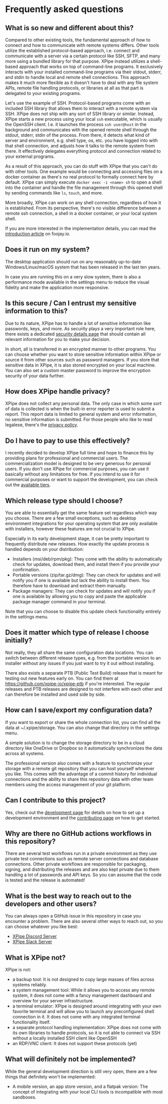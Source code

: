 # Frequently asked questions

## What is so new and different about this?

Compared to other existing tools, the fundamental approach of how to
connect and how to communicate with remote systems differs.
Other tools utilize the established protocol-based approach, i.e. connect and communicate with a
server via a certain protocol like SSH, SFTP, and many more using a bundled library for that purpose.
XPipe instead utilizes a shell-based approach that works on top of command-line programs.
It exclusively interacts with your installed command-line programs via their stdout, stderr,
and stdin to handle local and remote shell connections.
This approach makes it much more flexible as it doesn't have to deal with any file system APIs, remote file handling protocols, or libraries at all as that part is delegated to your existing programs.

Let's use the example of SSH.
Protocol-based programs come with an included SSH library that allows them to interact with a remote system via SSH.
XPipe does not ship with any sort of SSH library or similar.
Instead, XPipe starts a new process using your local `ssh` executable, which is usually the OpenSSH client.
I.e. it launches the process `ssh user@host` in the background and communicates
with the opened remote shell through the stdout, stderr, stdin of the process.
From there, it detects what kind of server and environment,
e.g. shell type, os, etc. you have logged into with that shell connection,
and adjusts how it talks to the remote system from there.
It effectively delegates everything protocol and connection related to your external programs.

As a result of this approach, you can do stuff with XPipe that you can't do with other tools.
One example would be connecting and accessing files on a docker container as there's no real protocol to formally connect here by default.
XPipe can simply execute `docker exec -i <name> sh` to open a shell into the container
and handle the file management through this opened shell by sending commands like `ls`, `touch`, and more.

More broadly, XPipe can work on any shell connection, regardless of how it is established.
From its perspective, there's no visible difference between a
remote ssh connection, a shell in a docker container, or your local system shell.

If you are more interested in the implementation details,
you can read the [introduction article](https://foojay.io/today/presenting-xpipe/) on foojay.io.

## Does it run on my system?

The desktop application should run on any reasonably up-to-date Windows/Linux/macOS system that has been released in the last ten years.

In case you are running this on a very slow system, there is also a performance mode available in the settings menu to reduce the visual fidelity and make the application more responsive.

## Is this secure / Can I entrust my sensitive information to this?

Due to its nature, XPipe has to handle a lot of sensitive information like passwords, keys, and more. As security plays a very important role here, there exists a dedicated [security details page](/SECURITY.md) that should contain all relevant information for you to make your decision.

In short, all is transferred in an encrypted manner to other programs. You can choose whether you want to store sensitive information within XPipe or source it from other sources such as password managers. If you store that sensitive data in XPipe, it is also stored encrypted on your local machine. You can also set a custom master password to improve the encryption security of your data further.

## How does XPipe handle privacy?

XPipe does not collect any personal data.
The only case in which some sort of data is collected is when the built-in error reporter is used to submit a report.
This report data is limited to general system and error information, no sensitive information is submitted.
For those people who like to read legalese, there's the [privacy policy](/PRIVACY.md).

## Do I have to pay to use this effectively?

I recently decided to develop XPipe full time and hope to finance this by providing plans for professional and commercial users.
The commercialization model is designed to be very generous for personal users. If you don't use XPipe for commercial purposes, you can use it basically without any limitations for free. If you intend to use it for commercial purposes or want to support the development, you can check out the [available tiers](https://buy.xpipe.io/checkout/buy/dbcd37b8-be94-40a5-8c1c-af61979e6537).

## Which release type should I choose?

You are able to essentially get the same feature set regardless which way you choose. There are a few small exceptions, such as desktop environment integrations for your operating system that are only available with installers, however these features are not crucial to XPipe.

Especially in its early development stage, it can be pretty important to frequently distribute new releases. How exactly the update process is handled depends on your distribution:

- Installers (msi/deb/rpm/pkg): They come with the ability to automatically check for
  updates, download them, and install them if you provide your confirmation.
- Portable versions (zip/tar.gz/dmg): They can check for updates and will notify you if one is available but
  lack the ability to install them. You therefore have to download and extract them manually.
- Package managers: They can check for updates and will notify you if one is available
  by allowing you to copy and paste the applicable package manager command in your terminal.

Note that you can choose to disable this update check functionality entirely in the settings menu.

## Does it matter which type of release I choose initially?

Not really, they all share the same configuration data locations. You can switch between different release types, e.g. from the portable version to an installer without any issues if you just want to try it out without installing.

There also exists a separate PTB (Public Test Build) release that is meant for testing out new features early on. You can find them at https://github.com/xpipe-io/xpipe-ptb if you're interested. The regular releases and PTB releases are designed to not interfere with each other and can therefore be installed and used side by side.

## How can I save/export my configuration data?

If you want to export or share the whole connection list, you can find all the data at ~/.xpipe/storage. You can also change that directory in the settings menu.

A simple solution is to change the storage directory to be in a cloud directory like OneDrive or Dropbox so it automatically synchronizes the data across all systems.

The professional version also comes with a feature to synchronize your storage with a remote git repository that you can host yourself wherever you like. This comes with the advantage of a commit history for individual connections and the ability to share this repository data with other team members using the access management of your git platform.

## Can I contribute to this project?

Yes, check out the [development page](/DEVELOPMENT.md) for details on how to set up a development environment and the [contributing page](/CONTRIBUTING.md) on how to get started.

## Why are there no GitHub actions workflows in this repository?

There are several test workflows run in a private environment as they use private test connections such as remote server connections and database connections. Other private workflows are responsible for packaging, signing, and distributing the releases and are also kept private due to them handling a lot of passwords and API keys. So you can assume that the code is tested and the release is automated!

## What is the best way to reach out to the developers and other users?

You can always open a GitHub issue in this repository in case you encounter a problem. There are also several other ways to reach out, so you can choose whatever you like best:

- [XPipe Discord Server](https://discord.gg/8y89vS8cRb)
- [XPipe Slack Server](https://join.slack.com/t/XPipe/shared_invite/zt-1awjq0t5j-5i4UjNJfNe1VN4b_auu6Cg)

## What is XPipe not?

XPipe is not:

- a backup tool: It is not designed to copy large masses of files across systems reliably.
- a system management tool: While it allows you to access any remote system, it does not come with a fancy management dashboard and overview for your server infrastructure.
- a terminal emulator: XPipe is designed around integrating with your own favorite terminal and will allow you to launch any preconfigured shell connection in it. It does not come with any integrated terminal functionality itself.
- a separate protocol handling implementation: XPipe does not come with its own libraries to handle protocols, so it is not able to connect via SSH without a locally installed SSH client like OpenSSH
- an RDP/VNC client: It does not support these protocols (yet)

## What will definitely not be implemented?

While the general development direction is still very open, there are a few things that definitely won't be implemented:

- A mobile version, an app store version, and a flatpak version: The concept of integrating with your local CLI tools is incompatible with most sandboxes.
